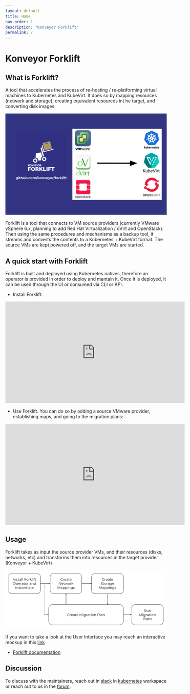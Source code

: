 ```yaml
---
layout: default
title: Home
nav_order: 1
description: "Konveyor Forklift"
permalink: /
---
```

# Konveyor Forklift

## What is Forklift?

A tool that accelerates the process of re-hosting / re-platforming virtual machines to Kubernetes and KubeVirt. It does so by mapping resources (network and storage), creating equivalent resources int he target, and converting disk images.

![forklift](assets/images/forklift.png)

Forklift is a tool that connects to VM source providers (currently VMware vSphere 6.x, planning to add Red Hat Virtualization / oVirt and OpenStack). Then using the same procedures and mechanisms as a backup tool, it streams and converts the contents to a Kubernetes + KubeVirt format. The source VMs are kept powered off, and the target VMs are started.

## A quick start with Forklift

Forklift is built and deployed using Kubernetes natives, therefore an operator is provided in order to deploy and mantain it.
Once it is deployed, it can be used through the UI or consumed via CLI or API. 

* Install Forklift:

<iframe width="560" height="315" src="https://www.youtube.com/embed/a1mXGbOHzs4" title="YouTube video player" frameborder="0" allow="accelerometer; autoplay; clipboard-write; encrypted-media; gyroscope; picture-in-picture" allowfullscreen></iframe>


* Use Forklift. You can do so by adding a source VMware provider, establishing maps, and going to the migration plans:

<iframe width="560" height="315" src="https://www.youtube.com/embed/mY4mw6negQ4" title="YouTube video player" frameborder="0" allow="accelerometer; autoplay; clipboard-write; encrypted-media; gyroscope; picture-in-picture" allowfullscreen></iframe>

## Usage

Forklift takes as input the source provider VMs, and their resources (disks, networks, etc) and transforms them into resources in the target provider (Konveyor + KubeVirt)

![Forklift-Usage](assets/images/usage.png)

If you want to take a look at the User Interface you may reach an interactive mockup in this [link](http://konveyor-forklift-ui-preview.surge.sh/)

* [Forklift documentation](https://forklift-docs.konveyor.io/)

## Discussion

To discuss with the maintainers, reach out in [slack](https://kubernetes.slack.com/archives/CR85S82A2) in [kubernetes](https://slack.k8s.io/) workspace or reach out to us in the [forum](https://groups.google.com/g/forklift-dev).
